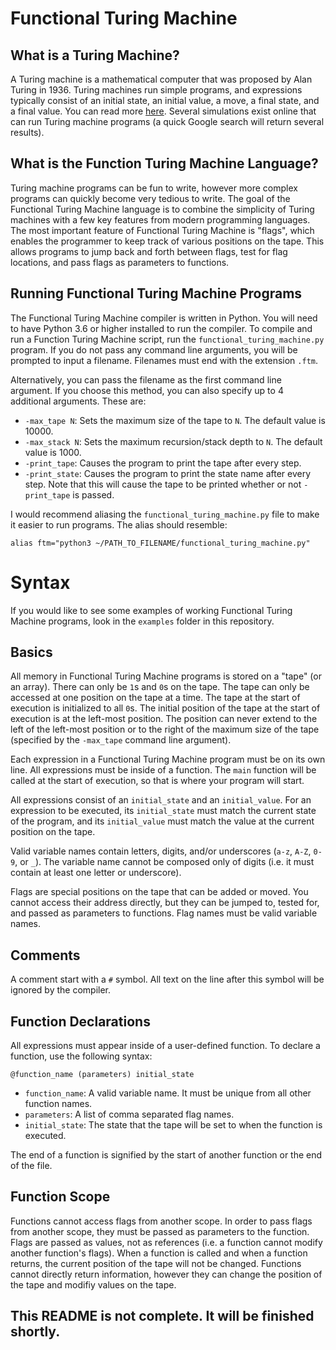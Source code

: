 # Functional Turing Machine

## What is a Turing Machine?
A Turing machine is a mathematical computer that was proposed by Alan Turing in 1936. Turing machines run simple programs, and expressions typically consist of an initial state, an initial value, a move, a final state, and a final value. You can read more [here](https://en.wikipedia.org/wiki/Turing_machine). Several simulations exist online that can run Turing machine programs (a quick Google search will return several results).

## What is the Function Turing Machine Language?
Turing machine programs can be fun to write, however more complex programs can quickly become very tedious to write. The goal of the Functional Turing Machine language is to combine the simplicity of Turing machines with a few key features from modern programming languages. The most important feature of Functional Turing Machine is "flags", which enables the programmer to keep track of various positions on the tape. This allows programs to jump back and forth between flags, test for flag locations, and pass flags as parameters to functions.

## Running Functional Turing Machine Programs
The Functional Turing Machine compiler is written in Python. You will need to have Python 3.6 or higher installed to run the compiler. To compile and run a Function Turing Machine script, run the `functional_turing_machine.py` program. If you do not pass any command line arguments, you will be prompted to input a filename. Filenames must end with the extension `.ftm`.

Alternatively, you can pass the filename as the first command line argument. If you choose this method, you can also specify up to 4 additional arguments. These are:
- `-max_tape N`: Sets the maximum size of the tape to `N`. The default value is 10000.
- `-max_stack N`: Sets the maximum recursion/stack depth to `N`. The default value is 1000.
- `-print_tape`: Causes the program to print the tape after every step.
- `-print_state`: Causes the program to print the state name after every step. Note that this will cause the tape to be printed whether or not `-print_tape` is passed.

I would recommend aliasing the `functional_turing_machine.py` file to make it easier to run programs. The alias should resemble:

    alias ftm="python3 ~/PATH_TO_FILENAME/functional_turing_machine.py"


# Syntax

If you would like to see some examples of working Functional Turing Machine programs, look in the `examples` folder in this repository.

## Basics
All memory in Functional Turing Machine programs is stored on a "tape" (or an array). There can only be `1`s and `0`s on the tape. The tape can only be accessed at one position on the tape at a time. The tape at the start of execution is initialized to all `0`s. The initial position of the tape at the start of execution is at the left-most position. The position can never extend to the left of the left-most position or to the right of the maximum size of the tape (specified by the `-max_tape` command line argument).

Each expression in a Functional Turing Machine program must be on its own line. All expressions must be inside of a function. The `main` function will be called at the start of execution, so that is where your program will start.

All expressions consist of an `initial_state` and an `initial_value`. For an expression to be executed, its `initial_state` must match the current state of the program, and its `initial_value` must match the value at the current position on the tape.

Valid variable names contain letters, digits, and/or underscores (`a-z`, `A-Z`, `0-9`, or `_`). The variable name cannot be composed only of digits (i.e. it must contain at least one letter or underscore).

Flags are special positions on the tape that can be added or moved. You cannot access their address directly, but they can be jumped to, tested for, and passed as parameters to functions. Flag names must be valid variable names.

## Comments
A comment start with a `#` symbol. All text on the line after this symbol will be ignored by the compiler.

## Function Declarations
All expressions must appear inside of a user-defined function. To declare a function, use the following syntax:
```
@function_name (parameters) initial_state
```

- `function_name`: A valid variable name. It must be unique from all other function names.
- `parameters`: A list of comma separated flag names.
- `initial_state`: The state that the tape will be set to when the function is executed.

The end of a function is signified by the start of another function or the end of the file.

## Function Scope
Functions cannot access flags from another scope. In order to pass flags from another scope, they must be passed as parameters to the function. Flags are passed as values, not as references (i.e. a function cannot modify another function's flags). When a function is called and when a function returns, the current position of the tape will not be changed. Functions cannot directly return information, however they can change the position of the tape and modifiy values on the tape.





## This README is not complete. It will be finished shortly.
